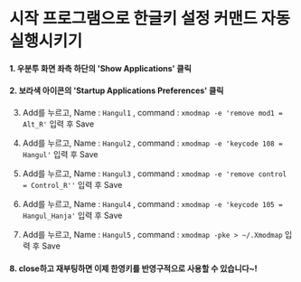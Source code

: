 # 시작 프로그램으로 한글키 설정 커맨드 자동 실행시키기

  #### 1. 우분투 화면 좌측 하단의 'Show Applications' 클릭 
  
  #### 2. 보라색 아이콘의 'Startup Applications Preferences' 클릭
  
   3. Add를 누르고, Name : `Hangul1` , command : `xmodmap -e 'remove mod1 = Alt_R'` 입력 후 Save
  
   4. Add를 누르고, Name : `Hangul2` , command : `xmodmap -e 'keycode 108 = Hangul'` 입력 후 Save
  
   5. Add를 누르고, Name : `Hangul3` , command : `xmodmap -e 'remove control = Control_R''` 입력 후 Save
  
   6. Add를 누르고, Name : `Hangul4` , command : `xmodmap -e 'keycode 105 = Hangul_Hanja'` 입력 후 Save
  
   7. Add를 누르고, Name : `Hangul5` , command : `xmodmap -pke > ~/.Xmodmap` 입력 후 Save
  
  #### 8. close하고 재부팅하면 이제 한영키를 반영구적으로 사용할 수 있습니다~!
